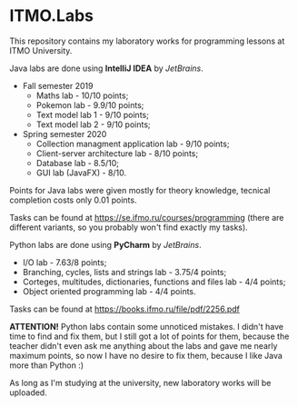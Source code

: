 # ITMO.Labs
This repository contains my laboratory works for programming lessons at ITMO University.

Java labs are done using **IntelliJ IDEA** by *JetBrains*.

- Fall semester 2019
  - Maths lab - 10/10 points;
  - Pokemon lab - 9.9/10 points;
  - Text model lab 1 - 9/10 points;
  - Text model lab 2 - 9/10 points;
- Spring semester 2020
  - Collection managment application lab - 9/10 points;
  - Client-server architecture lab - 8/10 points;
  - Database lab - 8.5/10;
  - GUI lab (JavaFX) - 8/10.
  
Points for Java labs were given mostly for theory knowledge, tecnical completion costs only 0.01 points.

Tasks can be found at https://se.ifmo.ru/courses/programming (there are different variants, so you probably won't find exactly my tasks).

Python labs are done using **PyCharm** by *JetBrains*.
- I/O lab - 7.63/8 points;
- Branching, cycles, lists and strings lab - 3.75/4 points;
- Corteges, multitudes, dictionaries, functions and files lab - 4/4 points;
- Object oriented programming lab - 4/4 points.

Tasks can be found at https://books.ifmo.ru/file/pdf/2256.pdf

**ATTENTION!** Python labs contain some unnoticed mistakes. I didn't have time to find and fix them,
but I still got a lot of points for them, because the teacher didn't even ask me anything about the labs
and gave me nearly maximum points, so now I have no desire to fix them, because I like Java more than Python :)

As long as I'm studying at the university, new laboratory works will be uploaded.
